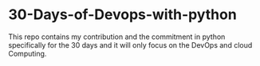 # 30-Days-of-Devops-with-python
This repo contains my contribution and the commitment in python specifically  for the 30 days and it will only focus on the DevOps and cloud Computing. 
